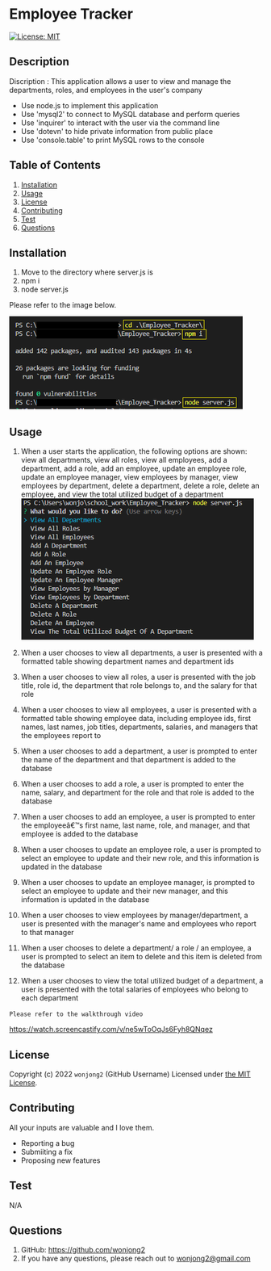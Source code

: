 # Employee Tracker

[![License: MIT](https://img.shields.io/badge/License-MIT-yellow.svg)](https://opensource.org/licenses/MIT)

## Description

Discription :
This application allows a user to view and manage the departments, roles, and employees in the user's company

- Use node.js to implement this application
- Use 'mysql2' to connect to MySQL database and perform queries
- Use 'inquirer' to interact with the user via the command line
- Use 'dotevn' to hide private information from public place
- Use 'console.table' to print MySQL rows to the console

## Table of Contents

1. [Installation](#installation)
2. [Usage](#usage)
3. [License](#license)
4. [Contributing](#contributing)
5. [Test](#test)
6. [Questions](#questions)

## Installation

1. Move to the directory where server.js is
2. npm i
3. node server.js

Please refer to the image below.

![install](./images/install.png)

## Usage

1. When a user starts the application, the following options are shown: view all departments, view all roles, view all employees, add a department, add a role, add an employee, update an employee role, update an employee manager, view employees by manager, view employees by department, delete a department, delete a role, delete an employee, and view the total utilized budget of a department
   ![options](./images/options.png)

2. When a user chooses to view all departments, a user is presented with a formatted table showing department names and department ids

3. When a user chooses to view all roles, a user is presented with the job title, role id, the department that role belongs to, and the salary for that role

4. When a user chooses to view all employees, a user is presented with a formatted table showing employee data, including employee ids, first names, last names, job titles, departments, salaries, and managers that the employees report to

5. When a user chooses to add a department, a user is prompted to enter the name of the department and that department is added to the database

6. When a user chooses to add a role, a user is prompted to enter the name, salary, and department for the role and that role is added to the database

7. When a user chooses to add an employee, a user is prompted to enter the employeeâ€™s first name, last name, role, and manager, and that employee is added to the database

8. When a user chooses to update an employee role, a user is prompted to select an employee to update and their new role, and this information is updated in the database

9. When a user chooses to update an employee manager, is prompted to select an employee to update and their new manager, and this information is updated in the database

10. When a user chooses to view employees by manager/department, a user is presented with the manager's name and employees who report to that manager

11. When a user chooses to delete a department/ a role / an employee, a user is prompted to select an item to delete and this item is deleted from the database

12. When a user chooses to view the total utilized budget of a department, a user is presented with the total salaries of employees who belong to each department

`Please refer to the walkthrough video`

https://watch.screencastify.com/v/ne5wToOqJs6Fyh8QNqez

## License

Copyright (c) 2022 `wonjong2` (GitHub Username) Licensed under [the MIT License](https://choosealicense.com/licenses/mit/).

## Contributing

All your inputs are valuable and I love them.

- Reporting a bug
- Submiiting a fix
- Proposing new features

## Test

N/A

## Questions

1. GitHub: https://github.com/wonjong2
2. If you have any questions, please reach out to wonjong2@gmail.com
